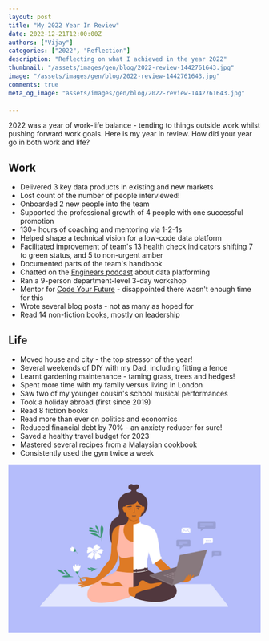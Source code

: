 ```yaml
---
layout: post
title: "My 2022 Year In Review"
date: 2022-12-21T12:00:00Z
authors: ["Vijay"]
categories: ["2022", "Reflection"]
description: "Reflecting on what I achieved in the year 2022"
thumbnail: "/assets/images/gen/blog/2022-review-1442761643.jpg"
image: "/assets/images/gen/blog/2022-review-1442761643.jpg"
comments: true
meta_og_image: "assets/images/gen/blog/2022-review-1442761643.jpg"

---
```


2022 was a year of work-life balance - tending to things outside work whilst pushing forward work goals. Here is my year in review. How did your year go in both work and life?

## Work
- Delivered 3 key data products in existing and new markets
- Lost count of the number of people interviewed!
- Onboarded 2 new people into the team
- Supported the professional growth of 4 people with one successful promotion
- 130+ hours of coaching and mentoring via 1-2-1s
- Helped shape a technical vision for a low-code data platform
- Facilitated improvement of team's 13 health check indicators shifting 7 to green status, and 5 to non-urgent amber
- Documented parts of the team's handbook
- Chatted on the [Enginears podcast](https://www.youtube.com/watch?v=OBLqKLrCUmA) about  data platforming
- Ran a 9-person department-level 3-day workshop
- Mentor for [Code Your Future](https://codeyourfuture.io/) - disappointed there wasn't enough time for this
- Wrote several blog posts - not as many as hoped for
- Read 14 non-fiction books, mostly on leadership

## Life
- Moved house and city - the top stressor of the year!
- Several weekends of DIY with my Dad, including fitting a fence
- Learnt gardening maintenance - taming grass, trees and hedges!
- Spent more time with my family versus living in London
- Saw two of my younger cousin's school musical performances
- Took a holiday abroad (first since 2019)
- Read 8 fiction books
- Read more than ever on politics and economics
- Reduced financial debt by 70% - an anxiety reducer for sure!
- Saved a healthy travel budget for 2023
- Mastered several recipes from a Malaysian cookbook
- Consistently used the gym twice a week

![image info](/assets/images/gen/blog/work-life-balance-iStock-1365669010.jpg)